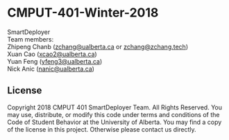 # CMPUT-401-Winter-2018
SmartDeployer <br />
Team members: <br />
Zhipeng Chanb (zchang@ualberta.ca or zchang@zchang.tech) <br />
Xuan Cao (xcao2@ualberta.ca) <br />
Yuan Feng (yfeng3@ualberta.ca) <br />
Nick Anic (nanic@ualberta.ca) <br />

## License
Copyright 2018 CMPUT 401 SmartDeployer Team. All Rights Reserved. You may use, distribute, or modify this code under terms and conditions of the Code of Student Behavior at the University of Alberta. You may find a copy of the license in this project. Otherwise please contact us directly.